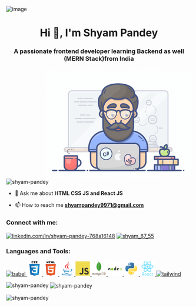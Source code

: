 ![image](https://cdn.pixabay.com/photo/2018/09/27/09/19/web-3706553_960_720.jpg)
<h1 align="center">Hi 👋, I'm Shyam Pandey</h1>
<h3 align="center">A passionate frontend developer learning Backend as well (MERN Stack)from India</h3>

<img align="right" alt="coding" width="400" src="https://raw.githubusercontent.com/Elanza-48/Elanza-48/41a4790484e268102dfdab2b7c59d440d3ffafab/resources/img/geek.gif">
<p align="left"> <img src="https://komarev.com/ghpvc/?username=shyam-pandey&label=Profile%20views&color=0e75b6&style=flat" alt="shyam-pandey" /> </p>

- 💬 Ask me about **HTML CSS JS and React JS**

- 📫 How to reach me **shyampandey9971@gmail.com**

<h3 align="left">Connect with me:</h3>
<p align="left">
<a href="https://linkedin.com/in/linkedin.com/in/shyam-pandey-768a16148" target="blank"><img align="center" src="https://raw.githubusercontent.com/rahuldkjain/github-profile-readme-generator/master/src/images/icons/Social/linked-in-alt.svg" alt="linkedin.com/in/shyam-pandey-768a16148" height="30" width="40" /></a>
<a href="https://instagram.com/shyam_87_55" target="blank"><img align="center" src="https://raw.githubusercontent.com/rahuldkjain/github-profile-readme-generator/master/src/images/icons/Social/instagram.svg" alt="shyam_87_55" height="30" width="40" /></a>
</p>

<h3 align="left">Languages and Tools:</h3>
<p align="left"> <a href="https://babeljs.io/" target="_blank" rel="noreferrer"> <img src="https://www.vectorlogo.zone/logos/babeljs/babeljs-icon.svg" alt="babel" width="40" height="40"/> </a> <a href="https://www.w3schools.com/css/" target="_blank" rel="noreferrer"> <img src="https://raw.githubusercontent.com/devicons/devicon/master/icons/css3/css3-original-wordmark.svg" alt="css3" width="40" height="40"/> </a> <a href="https://www.w3.org/html/" target="_blank" rel="noreferrer"> <img src="https://raw.githubusercontent.com/devicons/devicon/master/icons/html5/html5-original-wordmark.svg" alt="html5" width="40" height="40"/> </a> <a href="https://www.java.com" target="_blank" rel="noreferrer"> <img src="https://raw.githubusercontent.com/devicons/devicon/master/icons/java/java-original.svg" alt="java" width="40" height="40"/> </a> <a href="https://developer.mozilla.org/en-US/docs/Web/JavaScript" target="_blank" rel="noreferrer"> <img src="https://raw.githubusercontent.com/devicons/devicon/master/icons/javascript/javascript-original.svg" alt="javascript" width="40" height="40"/> </a> <a href="https://www.mongodb.com/" target="_blank" rel="noreferrer"> <img src="https://raw.githubusercontent.com/devicons/devicon/master/icons/mongodb/mongodb-original-wordmark.svg" alt="mongodb" width="40" height="40"/> </a> <a href="https://nodejs.org" target="_blank" rel="noreferrer"> <img src="https://raw.githubusercontent.com/devicons/devicon/master/icons/nodejs/nodejs-original-wordmark.svg" alt="nodejs" width="40" height="40"/> </a> <a href="https://www.python.org" target="_blank" rel="noreferrer"> <img src="https://raw.githubusercontent.com/devicons/devicon/master/icons/python/python-original.svg" alt="python" width="40" height="40"/> </a> <a href="https://reactjs.org/" target="_blank" rel="noreferrer"> <img src="https://raw.githubusercontent.com/devicons/devicon/master/icons/react/react-original-wordmark.svg" alt="react" width="40" height="40"/> </a> <a href="https://tailwindcss.com/" target="_blank" rel="noreferrer"> <img src="https://www.vectorlogo.zone/logos/tailwindcss/tailwindcss-icon.svg" alt="tailwind" width="40" height="40"/> </a> </p>

<p><img align="left" src="https://github-readme-stats.vercel.app/api/top-langs?username=shyam-pandey&show_icons=true&locale=en&layout=compact" alt="shyam-pandey" /></p>

<p>&nbsp;<img align="center" src="https://github-readme-stats.vercel.app/api?username=shyam-pandey&show_icons=true&locale=en" alt="shyam-pandey" /></p>

<p><img align="center" src="https://github-readme-streak-stats.herokuapp.com/?user=shyam-pandey&" alt="shyam-pandey" /></p>
